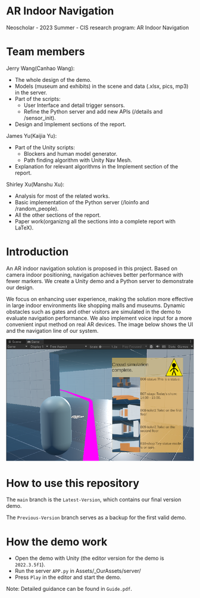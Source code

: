AR Indoor Navigation
=====
Neoscholar - 2023 Summer - CIS research program: AR Indoor Navigation

# Team members
Jerry Wang(Canhao Wang):
* The whole design of the demo.
* Models (museum and exhibits) in the scene and data (.xlsx, pics, mp3) in the server.
* Part of the scripts:
  * User Interface and detail trigger sensors.
  * Refine the Python server and add new APIs (/details and /sensor_init).
* Design and Implement sections of the report.

James Yu(Kaijia Yu):
* Part of the Unity scripts:
  * Blockers and human model generator.
  * Path finding algorithm with Unity Nav Mesh.
* Explanation for relevant algorithms in the Implement section of the report. 

Shirley Xu(Manshu Xu):
* Analysis for most of the related works.
* Basic implementation of the Python server (/loinfo and /random_people).
* All the other sections of the report.
* Paper work(organizng all the sections into a complete report with LaTeX).

# Introduction
An AR indoor navigation solution is proposed in this project. Based on camera indoor positioning, navigation achieves better performance with fewer markers. We create a Unity demo and a Python server to demonstrate our design. 

We focus on enhancing user experience, making the solution more effective in large indoor environments like shopping malls and museums. Dynamic obstacles such as gates and other visitors are simulated in the demo to evaluate navigation performance. We also implement voice input for a more convenient input method on real AR devices. The image below shows the UI and the navigation line of our system.

![image](images/guide7.png)

# How to use this repository
The `main` branch is the `Latest-Version`, which contains our final version demo.

The `Previous-Version` branch serves as a backup for the first valid demo.

# How the demo work
* Open the demo with Unity (the editor version for the demo is `2022.3.5f1`).
* Run the server `APP.py` in Assets/_OurAssets/server/
* Press `Play` in the editor and start the demo.

Note: Detailed guidance can be found in `Guide.pdf`.
